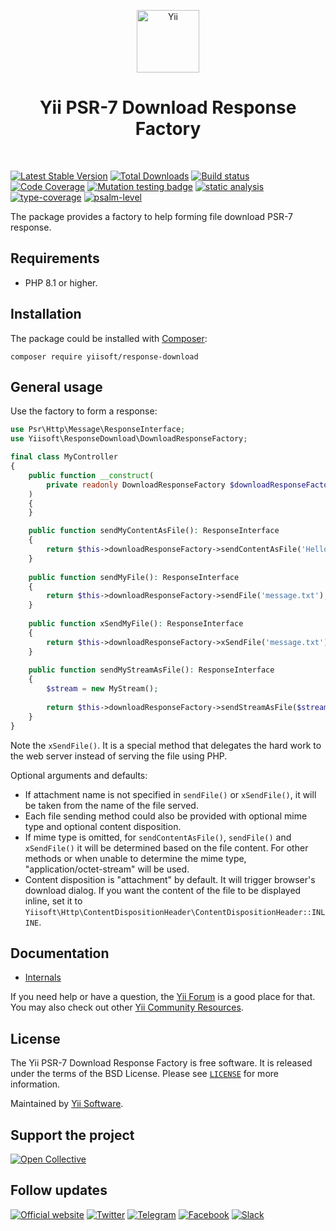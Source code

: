 <p align="center">
    <a href="https://github.com/yiisoft" target="_blank">
        <img src="https://yiisoft.github.io/docs/images/yii_logo.svg" height="100px" alt="Yii">
    </a>
    <h1 align="center">Yii PSR-7 Download Response Factory</h1>
    <br>
</p>

[![Latest Stable Version](https://poser.pugx.org/yiisoft/response-download/v/stable.png)](https://packagist.org/packages/yiisoft/response-download)
[![Total Downloads](https://poser.pugx.org/yiisoft/response-download/downloads.png)](https://packagist.org/packages/yiisoft/response-download)
[![Build status](https://github.com/yiisoft/response-download/workflows/build/badge.svg)](https://github.com/yiisoft/response-download/actions?query=workflow%3Abuild)
[![Code Coverage](https://codecov.io/gh/yiisoft/response-download/branch/master/graph/badge.svg)](https://codecov.io/gh/yiisoft/response-download)
[![Mutation testing badge](https://img.shields.io/endpoint?style=flat&url=https%3A%2F%2Fbadge-api.stryker-mutator.io%2Fgithub.com%2Fyiisoft%2Fresponse-download%2Fmaster)](https://dashboard.stryker-mutator.io/reports/github.com/yiisoft/response-download/master)
[![static analysis](https://github.com/yiisoft/response-download/workflows/static%20analysis/badge.svg)](https://github.com/yiisoft/response-download/actions?query=workflow%3A%22static+analysis%22)
[![type-coverage](https://shepherd.dev/github/yiisoft/response-download/coverage.svg)](https://shepherd.dev/github/yiisoft/response-download)
[![psalm-level](https://shepherd.dev/github/yiisoft/response-download/level.svg)](https://shepherd.dev/github/yiisoft/response-download)

The package provides a factory to help forming file download PSR-7 response.

## Requirements

- PHP 8.1 or higher.

## Installation

The package could be installed with [Composer](https://getcomposer.org):

```shell
composer require yiisoft/response-download
```

## General usage

Use the factory to form a response:

```php
use Psr\Http\Message\ResponseInterface;
use Yiisoft\ResponseDownload\DownloadResponseFactory;

final class MyController
{
    public function __construct(
        private readonly DownloadResponseFactory $downloadResponseFactory,
    )
    {    
    }

    public function sendMyContentAsFile(): ResponseInterface
    {
        return $this->downloadResponseFactory->sendContentAsFile('Hello!', 'message.txt');
    }
    
    public function sendMyFile(): ResponseInterface
    {
        return $this->downloadResponseFactory->sendFile('message.txt');
    }
    
    public function xSendMyFile(): ResponseInterface
    {
        return $this->downloadResponseFactory->xSendFile('message.txt');
    }
    
    public function sendMyStreamAsFile(): ResponseInterface
    {
        $stream = new MyStream();
        
        return $this->downloadResponseFactory->sendStreamAsFile($stream, 'message.txt');
    }
}
```

Note the `xSendFile()`. It is a special method that delegates the hard work to the web server instead of serving the
file using PHP.

Optional arguments and defaults:

- If attachment name is not specified in `sendFile()` or `xSendFile()`, it will be taken from the name of the file
served.
- Each file sending method could also be provided with optional mime type and optional content disposition.
- If mime type is omitted, for `sendContentAsFile()`, `sendFile()` and `xSendFile()` it will be determined based on
the file content. For other methods or when unable to determine the mime type, "application/octet-stream" will be used.
- Content disposition is "attachment" by default. It will trigger browser's download dialog. If you want the content
of the file to be displayed inline, set it to `Yiisoft\Http\ContentDispositionHeader\ContentDispositionHeader::INLINE`.

## Documentation

- [Internals](docs/internals.md)

If you need help or have a question, the [Yii Forum](https://forum.yiiframework.com/c/yii-3-0/63) is a good place for that.
You may also check out other [Yii Community Resources](https://www.yiiframework.com/community).

## License

The Yii PSR-7 Download Response Factory is free software. It is released under the terms of the BSD License.
Please see [`LICENSE`](./LICENSE.md) for more information.

Maintained by [Yii Software](https://www.yiiframework.com/).

## Support the project

[![Open Collective](https://img.shields.io/badge/Open%20Collective-sponsor-7eadf1?logo=open%20collective&logoColor=7eadf1&labelColor=555555)](https://opencollective.com/yiisoft)

## Follow updates

[![Official website](https://img.shields.io/badge/Powered_by-Yii_Framework-green.svg?style=flat)](https://www.yiiframework.com/)
[![Twitter](https://img.shields.io/badge/twitter-follow-1DA1F2?logo=twitter&logoColor=1DA1F2&labelColor=555555?style=flat)](https://twitter.com/yiiframework)
[![Telegram](https://img.shields.io/badge/telegram-join-1DA1F2?style=flat&logo=telegram)](https://t.me/yii3en)
[![Facebook](https://img.shields.io/badge/facebook-join-1DA1F2?style=flat&logo=facebook&logoColor=ffffff)](https://www.facebook.com/groups/yiitalk)
[![Slack](https://img.shields.io/badge/slack-join-1DA1F2?style=flat&logo=slack)](https://yiiframework.com/go/slack)
